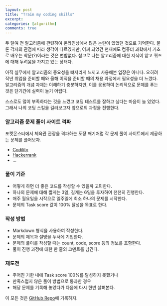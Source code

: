 ```yaml
---
layout: post
title: "Train my coding skills"
excerpt:
categories: [algorithm]
comments: true
---
```


두 달여 전 알고리즘에 관련하여 온라인상에서 많은 논란이 있었던 것으로 기억한다. 물론 각자의 관점에 따라 생각이 다르겠지만, 어찌 되었건 현재에도 컴퓨터 과학에서 기초로 배우는 학문(?)이라는 것은 변함없다. 참고로 나는 알고리즘에 대한 지식이 얕고 퀴즈에 대해 두려움을 가지고 있는 상태다.

아직 실무에서 알고리즘의 중요성을 뼈저리게 느끼고 사용해본 입장은 아니다. 오히려 작년 취업을 준비할 때와 올해 이직을 준비할 때의 채용 과정에서 필요성을 더 느꼈다. 알고리즘의 개념 자체는 이해하기 충분하지만, 이를 응용하여 논리적으로 문제를 푸는 것은 단기간에 실력이 늘기 어렵다.

스스로도 많이 부족하다는 것을 느꼈고 코딩 테스트를 잘하고 싶다는 마음이 늘 있었다. 그래서 나의 코딩 스킬을 길러보고자 앞으로의 과정을 진행한다.

### 알고리즘 문제 풀이 사이트 격파

포켓몬스터에서 체육관 관장을 격파하는 도장 깨기처럼 각 문제 풀이 사이트에서 제공하는 문제를 풀어보자.

* [Codility](https://codility.com)
* [Hackerrank](https://www.hackerrank.com)
* ...

### 풀이 기준

* 어떻게 하면 더 좋은 코드를 작성할 수 있을까 고민한다.
* 하나의 문제에 대해 짧게는 3일, 길게는 6일을 투자하여 천천히 진행한다.
* 매주 월요일을 시작으로 일주일에 최소 하나의 문제를 시작한다.
* 문제의 Task score 값이 100% 달성을 목표로 한다.

### 작성 방법

* Markdown 형식을 사용하여 작성한다.
* 문제의 제목과 설명을 두서에 기입한다.
* 문제의 풀이를 작성할 때는 count, code, score 등의 정보를 포함한다.
* 풀이 진행 과정에 대한 한 줄의 코멘트를 남긴다.

### 재도전

* 주어진 기한 내에 Task score 100%를 달성하지 못했거나
* 만족스럽지 않은 풀이 방법으로 통과한 경우
* 해당 문제를 기록해 놓았다가 다음에 다시 한번 살펴본다.

이 모든 것은 [GitHub Repo](https://github.com/dudmy/study)에 기록하자.
